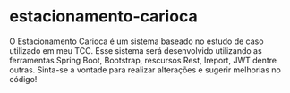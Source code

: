 # estacionamento-carioca
O Estacionamento Carioca é um sistema baseado no estudo de caso utilizado em meu TCC. Esse sistema será desenvolvido utilizando as ferramentas Spring Boot, Bootstrap, rescursos Rest, Ireport, JWT dentre outras. Sinta-se a vontade para realizar alterações e sugerir melhorias no código! 
